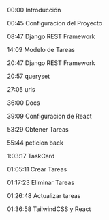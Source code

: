 00:00 Introducción 

00:45 Configuracion del Proyecto

08:47 Django REST Framework

14:09 Modelo de Tareas

20:47 Django REST Framework

20:57 queryset

27:05 urls

36:00 Docs

39:09 Configuracion de React

53:29 Obtener Tareas

55:44 peticion back

1:03:17 TaskCard

01:05:11 Crear Tareas

01:17:23 Eliminar Tareas

01:26:48 Actualizar tareas

01:36:58 TailwindCSS y React
